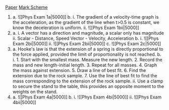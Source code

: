 [Paper](https://www.physicsandmathstutor.com/pdf-pages/?pdf=https%3A%2F%2Fpmt.physicsandmathstutor.com%2Fdownload%2FPhysics%2FA-level%2FPast-Papers%2FAQA-Old%2FUnit-2%2FJanuary%25202009%2520QP%2520-%2520Unit%25202%2520AQA%2520Physics%2520A-level.pdf)
[Mark Scheme](https://www.physicsandmathstutor.com/pdf-pages/?pdf=https%3A%2F%2Fpmt.physicsandmathstutor.com%2Fdownload%2FPhysics%2FA-level%2FPast-Papers%2FAQA-Old%2FUnit-2%2FJanuary%25202009%2520MS%2520-%2520Unit%25202%2520AQA%2520Physics%2520A-level.pdf)

1. 
	a. 
			![[Phys Exam 1a|5000]]
	b.
		i.
			The gradient of a velocity-time graph is the acceleration, as the gradient of the line when t>0.5 is constant, we know the deceleration is uniform.
		ii.
				![[Phys Exam 1bii|5000]]
1. 
	a.
		i.
			A vector has a direction and magnitude, a scalar only has magnitude
		ii.
			Scalar - Distance, Speed
			Vector - Velocity,  Acceleration
	b.
		i.
			![[Phys Exam 2bi|5000]]
		ii.
			![[Phys Exam 2bii|5000]]
	c.
		![[Phys Exam 2c|5000]]
3. 
	a.
		Hooke's law is that the extension of a spring is directly proportional to the force applied, provided the limit of proportionality is not reached.
	b.
		i.
			1. Start with the smallest mass. Measure the new length.
			2. Record the mass and new length-initial length.
			3. Repeat for all masses.
			4. Graph the mass against extension.
			5. Draw a line of best fit.
			6. Find the extension due to the rock sample.
			7. Use the line of best fit to find the mass corresponding to the extension of the rock sample.
		ii.
			Use a clamp to secure the stand to the table, this provides an opposite moment to the weights on the stand.
4. 
	a.
		![[Phys Exam 4a|5000]]
	b.
		i.
			![[Phys Exam 4bi|5000]]
		ii.
			![[Phys Exam 4bii|5000]]